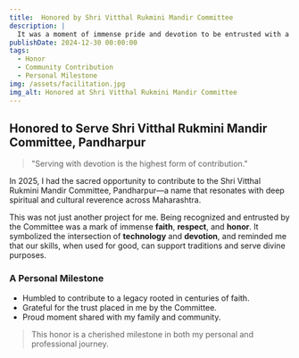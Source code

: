 ```yaml
---
title:  Honored by Shri Vitthal Rukmini Mandir Committee
description: |
  It was a moment of immense pride and devotion to be entrusted with a contribution towards the official systems of the Shri Vitthal Rukmini Mandir Committee, Pandharpur. This opportunity was not just a technical task—it was a sacred honor to serve a deeply respected spiritual institution.
publishDate: 2024-12-30 00:00:00
tags:
  - Honor
  - Community Contribution
  - Personal Milestone
img: /assets/facilitation.jpg
img_alt: Honored at Shri Vitthal Rukmini Mandir Committee
---
```


## Honored to Serve Shri Vitthal Rukmini Mandir Committee, Pandharpur

> "Serving with devotion is the highest form of contribution."

In 2025, I had the sacred opportunity to contribute to the Shri Vitthal Rukmini Mandir Committee, Pandharpur—a name that resonates with deep spiritual and cultural reverence across Maharashtra.

This was not just another project for me. Being recognized and entrusted by the Committee was a mark of immense **faith**, **respect**, and **honor**. It symbolized the intersection of **technology** and **devotion**, and reminded me that our skills, when used for good, can support traditions and serve divine purposes.

### A Personal Milestone

- Humbled to contribute to a legacy rooted in centuries of faith.
- Grateful for the trust placed in me by the Committee.
- Proud moment shared with my family and community.

> This honor is a cherished milestone in both my personal and professional journey.

